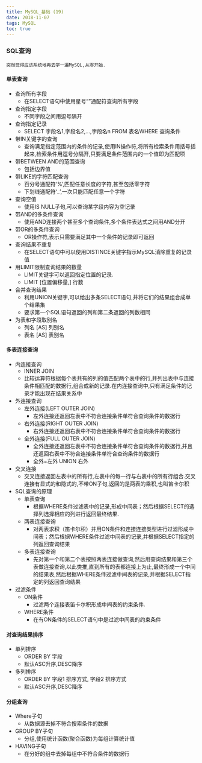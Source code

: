 ```yaml
---
title: MySQL_基础 (19)
date: 2018-11-07
tags: MySQL
toc: true
---
```


### SQL查询
    突然觉得应该系统地再去学一遍MySQL,从零开始.

<!-- more -->

#### 单表查询
- 查询所有字段
    * 在SELECT语句中使用星号“”通配符查询所有字段
- 查询指定字段
    * 不同字段之间用逗号隔开
- 查询指定记录
    * SELECT 字段名1,字段名2,…,字段名n FROM 表名WHERE 查询条件
- 带IN关键字的查询
    * 查询满足指定范围内的条件的记录,使用IN操作符,将所有检索条件用括号括起来,检索条件用逗号分隔开,只要满足条件范围内的一个值即为匹配项
- 带BETWEEN AND的范围查询
    * 包括边界值
- 带LIKE的字符匹配查询
    * 百分号通配符‘%’,匹配任意长度的字符,甚至包括零字符
    * 下划线通配符‘_’,一次只能匹配任意一个字符
- 查询空值
    * 使用IS NULL子句,可以查询某字段内容为空记录
- 带AND的多条件查询
    * 使用AND连接两个甚至多个查询条件,多个条件表达式之间用AND分开
- 带OR的多条件查询
    * OR操作符,表示只需要满足其中一个条件的记录即可返回
- 查询结果不重复
    * 在SELECT语句中可以使用DISTINCE关键字指示MySQL消除重复的记录值
- 用LIMIT限制查询结果的数量
    * LIMIT关键字可以返回指定位置的记录.
    * LIMIT [位置偏移量,] 行数
- 合并查询结果
    * 利用UNION关键字,可以给出多条SELECT语句,并将它们的结果组合成单个结果集
    * 要求第一个SQL语句返回的列和第二条返回的列数相同
- 为表和字段取别名
    * 列名 [AS] 列别名
    * 表名 [AS] 表别名

#### 多表连接查询
- 内连接查询
    * INNER JOIN
    * 比较运算符根据每个表共有的列的值匹配两个表中的行,并列出表中与连接条件相匹配的数据行,组合成新的记录.在内连接查询中,只有满足条件的记录才能出现在结果关系中
- 外连接查询
    * 左外连接(LEFT OUTER JOIN)
        * 左外连接还返回左表中不符合连接条件单符合查询条件的数据行
    * 右外连接(RIGHT OUTER JOIN)
        * 右外连接还返回右表中不符合连接条件单符合查询条件的数据行
    * 全外连接(FULL OUTER JOIN)
        * 全外连接还返回左表中不符合连接条件单符合查询条件的数据行,并且还返回右表中不符合连接条件单符合查询条件的数据行
        * 全外=左外 UNION 右外
- 交叉连接
    * 交叉连接返回左表中的所有行,左表中的每一行与右表中的所有行组合.交叉连接有显式的和隐式的,不带ON子句,返回的是两表的乘积,也叫笛卡尔积
- SQL查询的原理
    * 单表查询
        * 根据WHERE条件过滤表中的记录,形成中间表；然后根据SELECT的选择列选择相应的列进行返回最终结果.
    * 两表连接查询
        * 对两表求积（笛卡尔积）并用ON条件和连接连接类型进行过滤形成中间表；然后根据WHERE条件过滤中间表的记录,并根据SELECT指定的列返回查询结果
    * 多表连接查询
        * 先对第一个和第二个表按照两表连接做查询,然后用查询结果和第三个表做连接查询,以此类推,直到所有的表都连接上为止,最终形成一个中间的结果表,然后根据WHERE条件过滤中间表的记录,并根据SELECT指定的列返回查询结果
- 过滤条件
    * ON条件
        * 过滤两个连接表笛卡尔积形成中间表的约束条件.
    * WHERE条件
        * 在有ON条件的SELECT语句中是过滤中间表的约束条件

#### 对查询结果排序
- 单列排序
    * ORDER BY 字段
    * 默认ASC升序,DESC降序
- 多列排序
    * ORDER BY 字段1 排序方式, 字段2 排序方式
    * 默认ASC升序,DESC降序

#### 分组查询
- Where子句
    * 从数据源去掉不符合搜索条件的数据
- GROUP BY子句
    * 分组,使用统计函数(聚合函数)为每组计算统计值
- HAVING子句
    * 在分好的组中去掉每组中不符合条件的数据行

